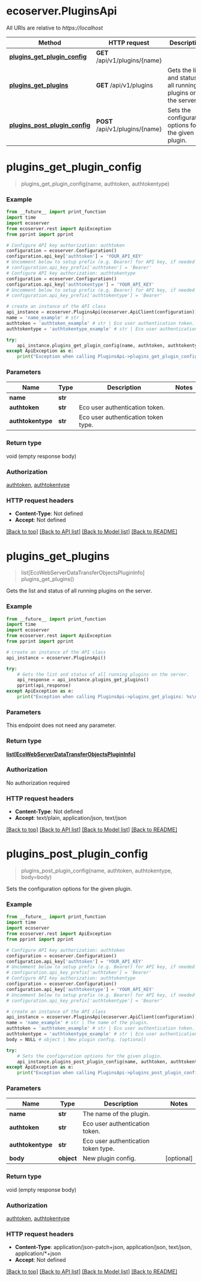 # ecoserver.PluginsApi

All URIs are relative to *https://localhost*

Method | HTTP request | Description
------------- | ------------- | -------------
[**plugins_get_plugin_config**](PluginsApi.md#plugins_get_plugin_config) | **GET** /api/v1/plugins/{name} | 
[**plugins_get_plugins**](PluginsApi.md#plugins_get_plugins) | **GET** /api/v1/plugins | Gets the list and status of all running plugins on the server.
[**plugins_post_plugin_config**](PluginsApi.md#plugins_post_plugin_config) | **POST** /api/v1/plugins/{name} | Sets the configuration options for the given plugin.


# **plugins_get_plugin_config**
> plugins_get_plugin_config(name, authtoken, authtokentype)



### Example
```python
from __future__ import print_function
import time
import ecoserver
from ecoserver.rest import ApiException
from pprint import pprint

# Configure API key authorization: authtoken
configuration = ecoserver.Configuration()
configuration.api_key['authtoken'] = 'YOUR_API_KEY'
# Uncomment below to setup prefix (e.g. Bearer) for API key, if needed
# configuration.api_key_prefix['authtoken'] = 'Bearer'
# Configure API key authorization: authtokentype
configuration = ecoserver.Configuration()
configuration.api_key['authtokentype'] = 'YOUR_API_KEY'
# Uncomment below to setup prefix (e.g. Bearer) for API key, if needed
# configuration.api_key_prefix['authtokentype'] = 'Bearer'

# create an instance of the API class
api_instance = ecoserver.PluginsApi(ecoserver.ApiClient(configuration))
name = 'name_example' # str | 
authtoken = 'authtoken_example' # str | Eco user authentication token.
authtokentype = 'authtokentype_example' # str | Eco user authentication token type.

try:
    api_instance.plugins_get_plugin_config(name, authtoken, authtokentype)
except ApiException as e:
    print("Exception when calling PluginsApi->plugins_get_plugin_config: %s\n" % e)
```

### Parameters

Name | Type | Description  | Notes
------------- | ------------- | ------------- | -------------
 **name** | **str**|  | 
 **authtoken** | **str**| Eco user authentication token. | 
 **authtokentype** | **str**| Eco user authentication token type. | 

### Return type

void (empty response body)

### Authorization

[authtoken](../README.md#authtoken), [authtokentype](../README.md#authtokentype)

### HTTP request headers

 - **Content-Type**: Not defined
 - **Accept**: Not defined

[[Back to top]](#) [[Back to API list]](../README.md#documentation-for-api-endpoints) [[Back to Model list]](../README.md#documentation-for-models) [[Back to README]](../README.md)

# **plugins_get_plugins**
> list[EcoWebServerDataTransferObjectsPluginInfo] plugins_get_plugins()

Gets the list and status of all running plugins on the server.

### Example
```python
from __future__ import print_function
import time
import ecoserver
from ecoserver.rest import ApiException
from pprint import pprint

# create an instance of the API class
api_instance = ecoserver.PluginsApi()

try:
    # Gets the list and status of all running plugins on the server.
    api_response = api_instance.plugins_get_plugins()
    pprint(api_response)
except ApiException as e:
    print("Exception when calling PluginsApi->plugins_get_plugins: %s\n" % e)
```

### Parameters
This endpoint does not need any parameter.

### Return type

[**list[EcoWebServerDataTransferObjectsPluginInfo]**](EcoWebServerDataTransferObjectsPluginInfo.md)

### Authorization

No authorization required

### HTTP request headers

 - **Content-Type**: Not defined
 - **Accept**: text/plain, application/json, text/json

[[Back to top]](#) [[Back to API list]](../README.md#documentation-for-api-endpoints) [[Back to Model list]](../README.md#documentation-for-models) [[Back to README]](../README.md)

# **plugins_post_plugin_config**
> plugins_post_plugin_config(name, authtoken, authtokentype, body=body)

Sets the configuration options for the given plugin.

### Example
```python
from __future__ import print_function
import time
import ecoserver
from ecoserver.rest import ApiException
from pprint import pprint

# Configure API key authorization: authtoken
configuration = ecoserver.Configuration()
configuration.api_key['authtoken'] = 'YOUR_API_KEY'
# Uncomment below to setup prefix (e.g. Bearer) for API key, if needed
# configuration.api_key_prefix['authtoken'] = 'Bearer'
# Configure API key authorization: authtokentype
configuration = ecoserver.Configuration()
configuration.api_key['authtokentype'] = 'YOUR_API_KEY'
# Uncomment below to setup prefix (e.g. Bearer) for API key, if needed
# configuration.api_key_prefix['authtokentype'] = 'Bearer'

# create an instance of the API class
api_instance = ecoserver.PluginsApi(ecoserver.ApiClient(configuration))
name = 'name_example' # str | The name of the plugin.
authtoken = 'authtoken_example' # str | Eco user authentication token.
authtokentype = 'authtokentype_example' # str | Eco user authentication token type.
body = NULL # object | New plugin config. (optional)

try:
    # Sets the configuration options for the given plugin.
    api_instance.plugins_post_plugin_config(name, authtoken, authtokentype, body=body)
except ApiException as e:
    print("Exception when calling PluginsApi->plugins_post_plugin_config: %s\n" % e)
```

### Parameters

Name | Type | Description  | Notes
------------- | ------------- | ------------- | -------------
 **name** | **str**| The name of the plugin. | 
 **authtoken** | **str**| Eco user authentication token. | 
 **authtokentype** | **str**| Eco user authentication token type. | 
 **body** | **object**| New plugin config. | [optional] 

### Return type

void (empty response body)

### Authorization

[authtoken](../README.md#authtoken), [authtokentype](../README.md#authtokentype)

### HTTP request headers

 - **Content-Type**: application/json-patch+json, application/json, text/json, application/*+json
 - **Accept**: Not defined

[[Back to top]](#) [[Back to API list]](../README.md#documentation-for-api-endpoints) [[Back to Model list]](../README.md#documentation-for-models) [[Back to README]](../README.md)

